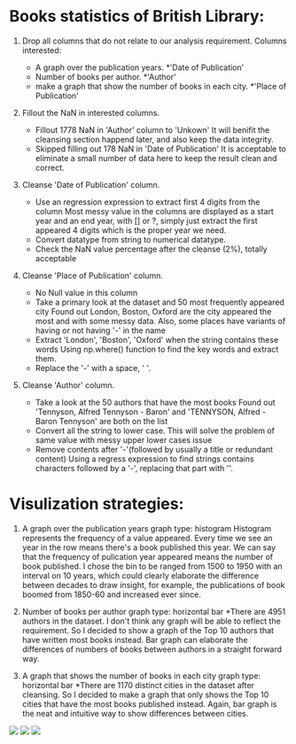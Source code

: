 # Books statistics of British Library:

1. Drop all columns that do not relate to our analysis requirement.
	Columns interested:
	- A graph over the publication years. *'Date of Publication'
	- Number of books per author. *'Author'
	- make a graph that show the number of books in each city. *'Place of Publication'

2. Fillout the NaN in interested columns.
	- Fillout 1778 NaN in 'Author' column to 'Unkown' 
	It will benifit the cleansing section happend later, and also keep the data integrity. 
	- Skipped filling out 178 NaN in 'Date of Publication' 
	It is acceptable to eliminate a small number of data here to keep the result clean and correct.

3. Cleanse 'Date of Publication' column.
	- Use an regression expression to extract first 4 digits from the column
	Most messy value in the columns are displayed as a start year and an end year, with [] or ?, simply just extract the first appeared 4 digits which is the proper year we need.
	- Convert datatype from string to numerical datatype.
	- Check the NaN value percentage after the cleanse (2%), totally acceptable

4. Cleanse 'Place of Publication' column.
	- No Null value in this column
	- Take a primary look at the dataset and 50 most frequently appeared city
	Found out London, Boston, Oxford are the city appeared the most and with some messy data.
	Also, some places have variants of having or not having '-' in the name
	- Extract 'London', 'Boston', 'Oxford' when the string contains these words
	Using np.where() function to find the key words and extract them.
	- Replace the '-' with a space, ' '.

5. Cleanse 'Author' column.
	- Take a look at the 50 authors that have the most books
	Found out 'Tennyson, Alfred Tennyson - Baron' and 'TENNYSON, Alfred - Baron Tennyson' are both on the list
	- Convert all the string to lower case. 
	This will solve the problem of same value with messy upper lower cases issue 
	- Remove contents after '-'(followed by usually a title or redundant content)
	Using a regress expression to find strings contains characters followed by a '-', replacing that part with ''. 

# Visulization strategies:

1. A graph over the publication years
	graph type: histogram
	Histogram represents the frequency of a value appeared. Every time we see an year in the row means there's a book published this year. We can say that the frequency of pulication year appeared means the number of book published. 
	I chose the bin to be ranged from 1500 to 1950 with an interval on 10 years, which could clearly elaborate the difference between decades to draw insight, for example, the publications of book boomed from 1850-60 and increased ever since.
2. Number of books per author
	graph type: horizontal bar
	*There are 4951 authors in the dataset. I don't think any graph will be able to reflect the requirement. So I decided to show a graph of the Top 10 authors that have written most books instead.
	Bar graph can elaborate the differences of numbers of books between authors in a straight forward way.

3. A graph that shows the number of books in each city
	graph type: horizontal bar
	*There are 1170 distinct cities in the dataset after cleansing. So I decided to make a graph that only shows the Top 10 cities that have the most books published instead.
	Again, bar graph is the neat and intuitive way to show differences between cities.

![](https://github.com/skip2mylo/junec-portfolio/blob/2e660decc08f0b61a9ad88aaee8b45788299cf64/images/Books%20published%20over%20years.png)
![](https://github.com/skip2mylo/junec-portfolio/blob/2e660decc08f0b61a9ad88aaee8b45788299cf64/images/Top%2010%20authors%20that%20wrote%20the%20most%20books.png)
![](https://github.com/skip2mylo/junec-portfolio/blob/2e660decc08f0b61a9ad88aaee8b45788299cf64/images/Top%2010%20cities%20that%20published%20most%20books.png)
